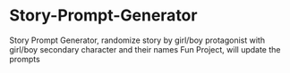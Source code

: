 # Story-Prompt-Generator
Story Prompt Generator, randomize story by girl/boy protagonist with girl/boy secondary character and their names
Fun Project, will update the prompts
